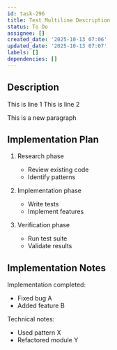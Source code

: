 ```yaml
---
id: task-296
title: Test Multiline Description
status: To Do
assignee: []
created_date: '2025-10-13 07:06'
updated_date: '2025-10-13 07:07'
labels: []
dependencies: []
---
```


## Description

<!-- SECTION:DESCRIPTION:BEGIN -->
This is line 1
This is line 2

This is a new paragraph
<!-- SECTION:DESCRIPTION:END -->

## Implementation Plan

<!-- SECTION:PLAN:BEGIN -->
1. Research phase
   - Review existing code
   - Identify patterns

2. Implementation phase
   - Write tests
   - Implement features

3. Verification phase
   - Run test suite
   - Validate results
<!-- SECTION:PLAN:END -->

## Implementation Notes

<!-- SECTION:NOTES:BEGIN -->
Implementation completed:
- Fixed bug A
- Added feature B

Technical notes:
- Used pattern X
- Refactored module Y
<!-- SECTION:NOTES:END -->
